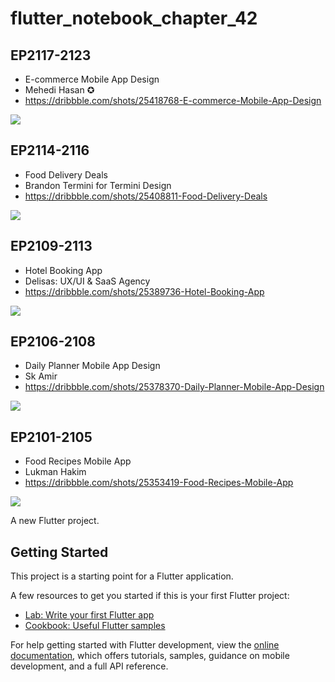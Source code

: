 # flutter_notebook_chapter_42

## EP2117-2123

- E-commerce Mobile App Design
- Mehedi Hasan ✪
- https://dribbble.com/shots/25418768-E-commerce-Mobile-App-Design

<img src="https://cdn.dribbble.com/userupload/18262004/file/original-230540b13d25d961d5bf23d87f02d547.png?resize=1504x1128&vertical=center"/>


## EP2114-2116

- Food Delivery Deals
- Brandon Termini for Termini Design
- https://dribbble.com/shots/25408811-Food-Delivery-Deals

<img src="https://cdn.dribbble.com/userupload/18232432/file/original-41de1277cc7832fa543ff67172f45f00.mp4"/>


## EP2109-2113

- Hotel Booking App
- Delisas: UX/UI & SaaS Agency
- https://dribbble.com/shots/25389736-Hotel-Booking-App

<img src="https://cdn.dribbble.com/userupload/18173999/file/original-3fd6cf4260be1a3e9732f11c50ade01e.jpg?resize=1504x1128&vertical=center"/>

## EP2106-2108

- Daily Planner Mobile App Design
- Sk Amir
- https://dribbble.com/shots/25378370-Daily-Planner-Mobile-App-Design

<img src="https://cdn.dribbble.com/userupload/18141055/file/original-24282cd7a66f8d61ae0e1c214e6cab0c.png?resize=1905x1429&vertical=center"/>

## EP2101-2105

- Food Recipes Mobile App
- Lukman Hakim
- https://dribbble.com/shots/25353419-Food-Recipes-Mobile-App

<img src="https://cdn.dribbble.com/userupload/18066953/file/original-8ed01c80eadfd2b56f85570e8bf97c55.png?resize=1905x1429&vertical=center"/>

A new Flutter project.

## Getting Started

This project is a starting point for a Flutter application.

A few resources to get you started if this is your first Flutter project:

- [Lab: Write your first Flutter app](https://docs.flutter.dev/get-started/codelab)
- [Cookbook: Useful Flutter samples](https://docs.flutter.dev/cookbook)

For help getting started with Flutter development, view the
[online documentation](https://docs.flutter.dev/), which offers tutorials,
samples, guidance on mobile development, and a full API reference.
